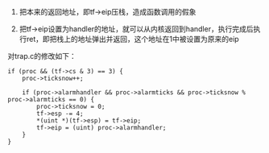 1. 把本来的返回地址，即tf->eip压栈，造成函数调用的假象

2. 把tf->eip设置为handler的地址，就可以从内核返回到handler，执行完成后执行ret，即把栈上的地址弹出并返回，这个地址在1中被设置为原来的eip

对trap.c的修改如下：

    if (proc && (tf->cs & 3) == 3) {
        proc->ticksnow++;

        if (proc->alarmhandler && proc->alarmticks && proc->ticksnow % proc->alarmticks == 0) {
            proc->ticksnow = 0;
            tf->esp -= 4;
            *(uint *)(tf->esp) = tf->eip;
            tf->eip = (uint) proc->alarmhandler;
        }
    }

